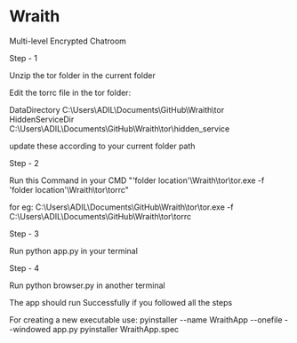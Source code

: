 # Wraith
Multi-level Encrypted Chatroom

Step - 1

Unzip the tor folder in the current folder

Edit the torrc file in the tor folder:

DataDirectory C:\Users\ADIL\Documents\GitHub\Wraith\tor\
HiddenServiceDir C:\Users\ADIL\Documents\GitHub\Wraith\tor\hidden_service

update these according to your current folder path 

Step - 2

Run this Command in your CMD "'folder location'\Wraith\tor\tor.exe -f 'folder location'\Wraith\tor\torrc"

for eg: C:\Users\ADIL\Documents\GitHub\Wraith\tor\tor.exe -f C:\Users\ADIL\Documents\GitHub\Wraith\tor\torrc

Step - 3

Run python app.py in your terminal

Step - 4

Run python browser.py in another terminal

The app should run Successfully if you followed all the steps

For creating a new executable use:
pyinstaller --name WraithApp --onefile --windowed app.py
pyinstaller WraithApp.spec